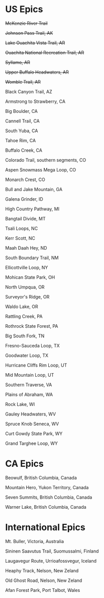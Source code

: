 # US Epics
~~McKenzie River Trail~~

~~Johnson Pass Trail, AK~~

~~Lake Ouachita Vista Trail, AR~~

~~Ouachita National Recreation Trail, AR~~

~~Syllamo, AR~~

~~Upper Buffalo Headwaters, AR~~

~~Womble Trail, AR~~

Black Canyon Trail, AZ

Armstrong to Strawberry, CA

Big Boulder, CA

Cannell Trail, CA

South Yuba, CA

Tahoe Rim, CA

Buffalo Creek, CA

Colorado Trail, southern segments, CO

Aspen Snowmass Mega Loop, CO

Monarch Crest, CO

Bull and Jake Mountain, GA

Galena Grinder, ID

High Country Pathway, MI

Bangtail Divide, MT

Tsali Loops, NC

Kerr Scott, NC

Maah Daah Hey, ND

South Boundary Trail, NM

Ellicottville Loop, NY

Mohican State Park, OH

North Umpqua, OR

Surveyor's Ridge, OR

Waldo Lake, OR

Rattling Creek, PA

Rothrock State Forest, PA

Big South Fork, TN

Fresno-Sauceda Loop, TX

Goodwater Loop, TX

Hurricane Cliffs Rim Loop, UT

Mid Mountain Loop, UT

Southern Traverse, VA

Plains of Abraham, WA

Rock Lake, WI

Gauley Headwaters, WV

Spruce Knob Seneca, WV

Curt Gowdy State Park, WY

Grand Targhee Loop, WY

# CA Epics

Beowulf, British Columbia, Canada

Mountain Hero, Yukon Territory, Canada

Seven Summits, British Columbia, Canada

Warner Lake, British Columbia, Canada

# International Epics

Mt. Buller, Victoria, Australia

Sininen Saavutus Trail, Suomussalmi, Finland

Laugavegur Route, Urrioafossvegur, Iceland

Heaphy Track, Nelson, New Zeland

Old Ghost Road, Nelson, New Zeland

Afan Forest Park, Port Talbot, Wales
